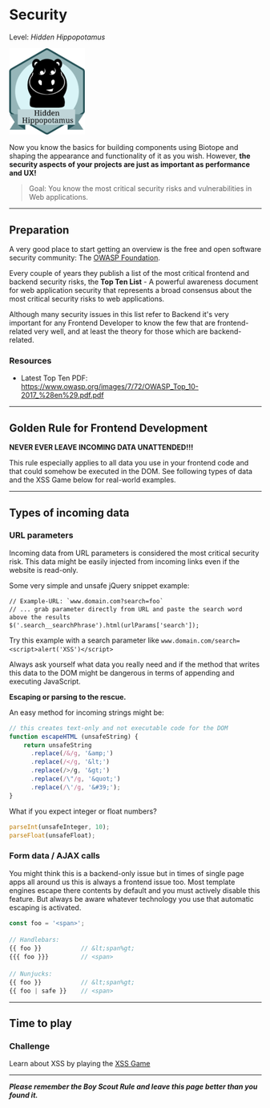 # Security
Level: *Hidden Hippopotamus*

<img src="./assets/hippo_badge.svg" width="30%" height="auto" alt="hidden_hippopotamus">

Now you know the basics for building components using Biotope and shaping the appearance and functionality of it as you wish. However, **the security aspects of your projects are just as important as performance and UX!**

> Goal: You know the most critical security risks and vulnerabilities in Web applications.

---

## Preparation

A very good place to start getting an overview is the free and open software security community: The [OWASP Foundation](https://www.owasp.org/).

Every couple of years they publish a list of the most critical frontend and backend security risks, the **Top Ten List** - A powerful awareness document for web application security that represents a broad consensus about the most critical security risks to web applications.

Although many security issues in this list refer to Backend it's very important for any Frontend Developer to know the few that are frontend-related very well, and at least the theory for those which are backend-related.

### Resources

- Latest Top Ten PDF: https://www.owasp.org/images/7/72/OWASP_Top_10-2017_%28en%29.pdf.pdf

---

## Golden Rule for Frontend Development

**NEVER EVER LEAVE INCOMING DATA UNATTENDED!!!**

This rule especially applies to all data you use in your frontend code and that could somehow be executed in the DOM.
See following types of data and the XSS Game below for real-world examples.

---

## Types of incoming data

### URL parameters

Incoming data from URL parameters is considered the most critical security risk.
This data might be easily injected from incoming links even if the website is read-only.

Some very simple and unsafe jQuery snippet example:
```
// Example-URL: `www.domain.com?search=foo`
// ... grab parameter directly from URL and paste the search word above the results
$('.search__searchPhrase').html(urlParams['search']);
```
Try this example with a search parameter like `www.domain.com/search=<script>alert('XSS')</script>`

Always ask yourself what data you really need and if the method that writes this data to the DOM might be dangerous in terms of appending and executing JavaScript.

**Escaping or parsing to the rescue.**

An easy method for incoming strings might be:
```js
// this creates text-only and not executable code for the DOM
function escapeHTML (unsafeString) {
    return unsafeString
      .replace(/&/g, '&amp;')
      .replace(/</g, '&lt;')
      .replace(/>/g, '&gt;')
      .replace(/\"/g, '&quot;')
      .replace(/\'/g, '&#39;');
}
```

What if you expect integer or float numbers?
```js
parseInt(unsafeInteger, 10);
parseFloat(unsafeFloat);
```

### Form data / AJAX calls

You might think this is a backend-only issue but in times of single page apps all around us this is always a frontend issue too.
Most template engines escape there contents by default and you must actively disable this feature.
But always be aware whatever technology you use that automatic escaping is activated.

```js
const foo = '<span>';

// Handlebars:
{{ foo }}           // &lt;span%gt;
{{{ foo }}}         // <span>

// Nunjucks:
{{ foo }}           // &lt;span%gt;
{{ foo | safe }}    // <span>
```
---

## Time to play

### Challenge
Learn about XSS by playing the [XSS Game](https://xss-game.appspot.com)

<authors-component v-bind:authors="[
    {
      username: 'dweiger',
      name: 'Dominikus Weiger'
    }]"/>

---------------------------------------

_**Please remember the Boy Scout Rule and leave this page better than you found it.**_
